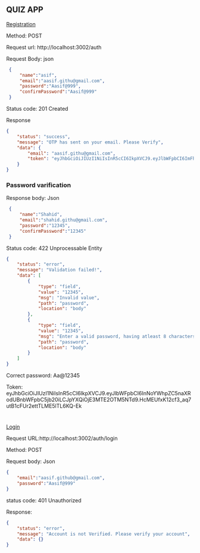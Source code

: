 ## QUIZ APP

[Registration](http://localhost:3002/auth)

Method: POST 

Request url: http://localhost:3002/auth

Request Body: json
```json
 {
     "name":"asif",
     "email":"aasif.githu@gmail.com",
     "password":"Aasif@999",
     "confirmPassword":"Aasif@999"
 }
```
Status code: 201 Created

Response

```json
{
    "status": "success",
    "message": "OTP has sent on your email. Please Verify",
    "data": {
        "email": "aasif.githu@gmail.com",
        "token": "eyJhbGciOiJIUzI1NiIsInR5cCI6IkpXVCJ9.eyJlbWFpbCI6ImFhc2lmLmdpdGh1QGdtYWlsLmNvbSIsImlhdCI6MTcxMTY5MjI2MX0.-Zx4Rsvtxa1AXw7AET4xsc790YwbItJ8JbvHpcsO0K0"
    }
}
```
### Password varification

Response body: Json
```json
 {
     "name":"Shahid",
     "email":"shahid.githu@gmail.com",
     "password":"12345",
     "confirmPassword":"12345"
 }
```
Status code: 422 Unprocessable Entity
```json
{
    "status": "error",
    "message": "Validation failed!",
    "data": [
        {
            "type": "field",
            "value": "12345",
            "msg": "Invalid value",
            "path": "password",
            "location": "body"
        },
        {
            "type": "field",
            "value": "12345",
            "msg": "Enter a valid password, having atleast 8 characters including 1 small alphabet, 1 capital albhabet, 1 digit and 1 special character($,@,!,#,*).",
            "path": "password",
            "location": "body"
        }
    ]
}

```
Correct password:
Aa@12345

Token:
eyJhbGciOiJIUzI1NiIsInR5cCI6IkpXVCJ9.eyJlbWFpbCI6InNoYWhpZC5naXRodUBnbWFpbC5jb20iLCJpYXQiOjE3MTE2OTM5NTd9.HcMEUfxK12cf3_aq7utB1cFUr2ettTLME5lTL6KQ-Ek

#

[Login](http://localhost:3002/auth/login)

Request URL:http://localhost:3002/auth/login

Method: POST

Request body: Json
```json
{
    "email":"aasif.github@gmail.com",
    "password":"Aasif@999"
}
```
status code: 401 Unauthorized

Response:
```json
{
    "status": "error",
    "message": "Account is not Verified. Please verify your account",
    "data": {}
}
```
